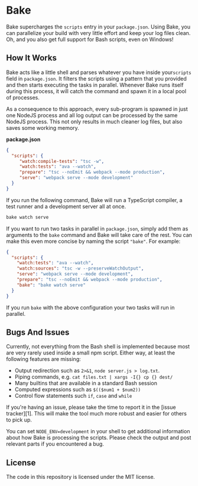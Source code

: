 Bake
====

Bake supercharges the `scripts` entry in your `package.json`. Using Bake, you
can parallelize your build with very little effort and keep your log files
clean. Oh, and you also get full support for Bash scripts, even on Windows!

## How It Works

Bake acts like a little shell and parses whatever you have inside your`scripts`
field in `package.json`. It filters the scripts using a pattern that you
provided and then starts executing the tasks in parallel. Whenever Bake runs
itself during this process, it will catch the command and spawn it in a local 
pool of processes.

As a consequence to this approach, every sub-program is spawned in just one
NodeJS process and all log output can be processed by the same NodeJS process.
This not only results in much cleaner log files, but also saves some working
memory.

**package.json**
```json
{
  "scripts": {
     "watch:compile-tests": "tsc -w",
     "watch:tests": "ava --watch",
     "prepare": "tsc --noEmit && webpack --mode production",
     "serve": "webpack serve --mode development"
  }
}
```

If you run the following command, Bake will run a TypeScript compiler, a test
runner and a development server all at once.

```sh
bake watch serve
```

If you want to run two tasks in parallel in `package.json`, simply add them as
arguments to the `bake` command and Bake will take care of the rest. You can
make this even more concise by naming the script `"bake"`.  For example:

```json
{
  "scripts": {
    "watch:tests": "ava --watch",
    "watch:sources": "tsc -w --preserveWatchOutput",
    "serve": "webpack serve --mode development",
    "prepare": "tsc --noEmit && webpack --mode production",
    "bake": "bake watch serve"
  }
}
```

If you run `bake` with the above configuration your two tasks will run in parallel.

## Bugs And Issues

Currently, not everything from the Bash shell is implemented because most are
very rarely used inside a small npm script. Either way, at least the following
features are missing:

 - Output redirection such as `2>&1`, `node server.js > log.txt`.
 - Piping commands, e.g. `cat files.txt | xargs -I{} cp {} dest/`
 - Many builtins that are available in a standard Bash session
 - Computed expressions such as `$(($num1 + $num2))`
 - Control flow statements such `if`, `case` and `while`

If you're having an issue, please take the time to report it in the [issue
tracker][1]. This will make the tool much more robust and easier for others to
pick up.

You can set `NODE_ENV=development` in your shell to get additional information
about how Bake is processing the scripts. Please check the output and post
relevant parts if you encountered a bug.

## License

The code in this repository is licensed under the MIT license.

